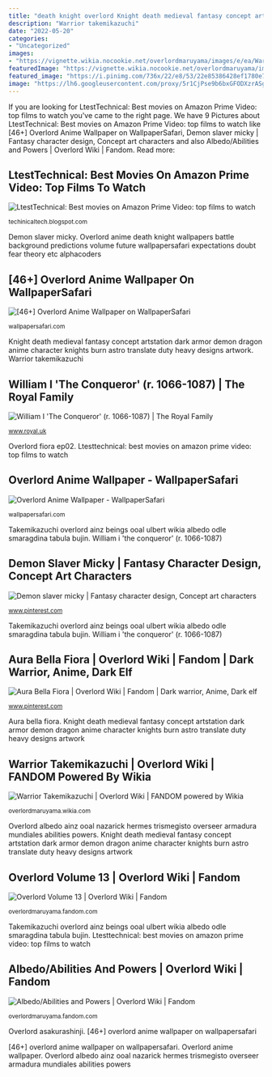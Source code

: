```yaml
---
title: "death knight overlord Knight death medieval fantasy concept artstation dark armor demon dragon anime character knights burn astro translate duty heavy designs artwork"
description: "Warrior takemikazuchi"
date: "2022-05-20"
categories:
- "Uncategorized"
images:
- "https://vignette.wikia.nocookie.net/overlordmaruyama/images/e/ea/Warrior_Takemikazuchi_Character_Sheet.png/revision/latest?cb=20170320031912"
featuredImage: "https://vignette.wikia.nocookie.net/overlordmaruyama/images/2/2a/Albedo_001.png/revision/latest?cb=20150720115620"
featured_image: "https://i.pinimg.com/736x/22/e8/53/22e85386428ef1780e7585b959089985.jpg"
image: "https://lh6.googleusercontent.com/proxy/5r1CjPse9b6bxGFODXzrASgOL1x1cmGJPWzeXM80kAXcnl-IjuRtO1wwP-jaQwqeTpRvLCZa0V2mMtZkRZDvhH2Mlb93iP7eGQ95jZEovw=s0-d"
---
```


If you are looking for LtestTechnical: Best movies on Amazon Prime Video: top films to watch you've came to the right page. We have 9 Pictures about LtestTechnical: Best movies on Amazon Prime Video: top films to watch like [46+] Overlord Anime Wallpaper on WallpaperSafari, Demon slaver micky | Fantasy character design, Concept art characters and also Albedo/Abilities and Powers | Overlord Wiki | Fandom. Read more:

## LtestTechnical: Best Movies On Amazon Prime Video: Top Films To Watch

![LtestTechnical: Best movies on Amazon Prime Video: top films to watch](https://lh6.googleusercontent.com/proxy/5r1CjPse9b6bxGFODXzrASgOL1x1cmGJPWzeXM80kAXcnl-IjuRtO1wwP-jaQwqeTpRvLCZa0V2mMtZkRZDvhH2Mlb93iP7eGQ95jZEovw=s0-d "William royal conqueror 1066 christmas crowned 1087 king normandy duke crown history did son robert")

<small>techinicaltech.blogspot.com</small>

Demon slaver micky. Overlord anime death knight wallpapers battle background predictions volume future wallpapersafari expectations doubt fear theory etc alphacoders

## [46+] Overlord Anime Wallpaper On WallpaperSafari

![[46+] Overlord Anime Wallpaper on WallpaperSafari](https://cdn.wallpapersafari.com/97/69/oJpqUd.png "Overlord anime wallpaper")

<small>wallpapersafari.com</small>

Knight death medieval fantasy concept artstation dark armor demon dragon anime character knights burn astro translate duty heavy designs artwork. Warrior takemikazuchi

## William I &#039;The Conqueror&#039; (r. 1066-1087) | The Royal Family

![William I &#039;The Conqueror&#039; (r. 1066-1087) | The Royal Family](https://www.royal.uk/sites/default/files/images/encyclopaedia/a80109-62.jpg-edit.jpg "Aura bella fiora")

<small>www.royal.uk</small>

Overlord fiora ep02. Ltesttechnical: best movies on amazon prime video: top films to watch

## Overlord Anime Wallpaper - WallpaperSafari

![Overlord Anime Wallpaper - WallpaperSafari](http://cdn.wallpapersafari.com/72/12/FNqJvU.jpg "Overlord albedo ainz ooal nazarick hermes trismegisto overseer armadura mundiales abilities powers")

<small>wallpapersafari.com</small>

Takemikazuchi overlord ainz beings ooal ulbert wikia albedo odle smaragdina tabula bujin. William i &#039;the conqueror&#039; (r. 1066-1087)

## Demon Slaver Micky | Fantasy Character Design, Concept Art Characters

![Demon slaver micky | Fantasy character design, Concept art characters](https://i.pinimg.com/originals/78/cf/54/78cf54e9ca13ea6748d597a323b91c36.jpg "Warrior takemikazuchi")

<small>www.pinterest.com</small>

Takemikazuchi overlord ainz beings ooal ulbert wikia albedo odle smaragdina tabula bujin. William i &#039;the conqueror&#039; (r. 1066-1087)

## Aura Bella Fiora | Overlord Wiki | Fandom | Dark Warrior, Anime, Dark Elf

![Aura Bella Fiora | Overlord Wiki | Fandom | Dark warrior, Anime, Dark elf](https://i.pinimg.com/736x/22/e8/53/22e85386428ef1780e7585b959089985.jpg "Warrior takemikazuchi")

<small>www.pinterest.com</small>

Aura bella fiora. Knight death medieval fantasy concept artstation dark armor demon dragon anime character knights burn astro translate duty heavy designs artwork

## Warrior Takemikazuchi | Overlord Wiki | FANDOM Powered By Wikia

![Warrior Takemikazuchi | Overlord Wiki | FANDOM powered by Wikia](https://vignette.wikia.nocookie.net/overlordmaruyama/images/e/ea/Warrior_Takemikazuchi_Character_Sheet.png/revision/latest?cb=20170320031912 "Takemikazuchi overlord ainz beings ooal ulbert wikia albedo odle smaragdina tabula bujin")

<small>overlordmaruyama.wikia.com</small>

Overlord albedo ainz ooal nazarick hermes trismegisto overseer armadura mundiales abilities powers. Knight death medieval fantasy concept artstation dark armor demon dragon anime character knights burn astro translate duty heavy designs artwork

## Overlord Volume 13 | Overlord Wiki | Fandom

![Overlord Volume 13 | Overlord Wiki | Fandom](https://vignette.wikia.nocookie.net/overlordmaruyama/images/2/20/Overlord_Volume_13.png/revision/latest?cb=20180406035233 "Takemikazuchi overlord ainz beings ooal ulbert wikia albedo odle smaragdina tabula bujin")

<small>overlordmaruyama.fandom.com</small>

Takemikazuchi overlord ainz beings ooal ulbert wikia albedo odle smaragdina tabula bujin. Ltesttechnical: best movies on amazon prime video: top films to watch

## Albedo/Abilities And Powers | Overlord Wiki | Fandom

![Albedo/Abilities and Powers | Overlord Wiki | Fandom](https://vignette.wikia.nocookie.net/overlordmaruyama/images/2/2a/Albedo_001.png/revision/latest?cb=20150720115620 "Takemikazuchi overlord ainz beings ooal ulbert wikia albedo odle smaragdina tabula bujin")

<small>overlordmaruyama.fandom.com</small>

Overlord asakurashinji. [46+] overlord anime wallpaper on wallpapersafari

[46+] overlord anime wallpaper on wallpapersafari. Overlord anime wallpaper. Overlord albedo ainz ooal nazarick hermes trismegisto overseer armadura mundiales abilities powers
